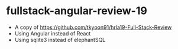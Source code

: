 # fullstack-angular-review-19

- A copy of https://github.com/tkyoon91/hrla19-Full-Stack-Review
- Using Angular instead of React
- Using sqlite3 instead of elephantSQL
